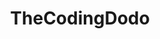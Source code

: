---
title:       TheCodingDodo
permalink:   /
description: Tutorials and interactive demos for several branches of computer science, including game and web development.
layout:      all-posts
---
